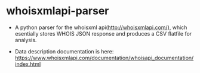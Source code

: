 whoisxmlapi-parser
==================

- A python parser for the whoisxml api(http://whoisxmlapi.com/), which esentially stores WHOIS JSON response and produces a CSV flatfile for analysis.

- Data description documentation is here: https://www.whoisxmlapi.com/documentation/whoisapi_documentation/index.html


